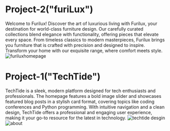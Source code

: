 # Project-2("furiLux")

Welcome to Furilux!
Discover the art of luxurious living with Furilux, your destination for world-class furniture design. Our carefully curated collections blend elegance with functionality, offering pieces that elevate every space. From timeless classics to modern masterpieces, Furilux brings you furniture that is crafted with precision and designed to inspire. Transform your home with our exquisite range, where comfort meets style.
![furiluxhomepage](https://github.com/user-attachments/assets/81693665-7ade-4718-bf99-030c036178dc)

# Project-1("TechTide")
TechTide is a sleek, modern platform designed for tech enthusiasts and professionals. The homepage features a bold image slider and showcases featured blog posts in a stylish card format, covering topics like coding conferences and Python programming. With intuitive navigation and a clean design, TechTide offers a professional and engaging user experience, making it your go-to resource for the latest in technology.
![techtide desgin](https://github.com/user-attachments/assets/396f9534-8a14-4316-9a2a-14ddc4759a32)
![about](https://github.com/user-attachments/assets/1b513fcd-4f5f-4045-a9a4-cd9cf2ba2d35)